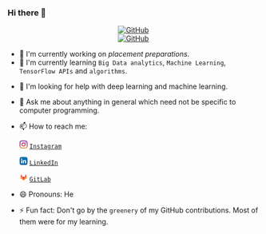 ### Hi there 👋
<center>
<a href="https://github.com/shrinidhi99"><img src="https://avatars1.githubusercontent.com/u/32514046?s=460&u=df682293524053c34ccf75b31ccdfef03660c078&v=4" alt="GitHub" width="50"></a><br>
<a href="https://github.com/shrinidhi99"><img src="https://img.shields.io/badge/shrinidhi-github-blue" alt="GitHub"></a>
</center>

- 🔭 I'm currently working on _placement preparations_.
- 🌱 I'm currently learning ```Big Data analytics```, ```Machine Learning```, ```TensorFlow APIs``` and ```algorithms```.
<!-- - 👯 I'm looking to collaborate on ... -->
- 🤔 I'm looking for help with deep learning and machine learning.
- 💬 Ask me about anything in general which need not be specific to computer programming.
- 📫 How to reach me: 
    
    ![Instagram](assets/instagram.png "Instagram") [`Instagram`](https://www.instagram.com/shrinidhivarna/ "Shrinidhi Varna")

    ![LinkedIn](assets/linkedin.png "LinkedIn") [`LinkedIn`](https://www.linkedin.com/in/shrinidhi99/ "Shrinidhi Varna")
    
    ![GitLab](assets/gitlab.png "GitLab") [`GitLab`](https://gitlab.com/shrinidhi99 "Shrinidhi Anil Varna")
- 😄 Pronouns: He
- ⚡ Fun fact: Don't go by the `greenery` of my GitHub contributions. Most of them were for my learning.